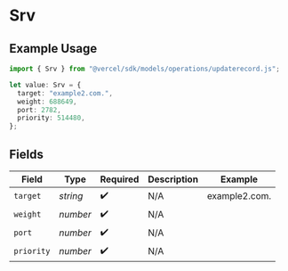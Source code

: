 # Srv

## Example Usage

```typescript
import { Srv } from "@vercel/sdk/models/operations/updaterecord.js";

let value: Srv = {
  target: "example2.com.",
  weight: 688649,
  port: 2782,
  priority: 514480,
};
```

## Fields

| Field              | Type               | Required           | Description        | Example            |
| ------------------ | ------------------ | ------------------ | ------------------ | ------------------ |
| `target`           | *string*           | :heavy_check_mark: | N/A                | example2.com.      |
| `weight`           | *number*           | :heavy_check_mark: | N/A                |                    |
| `port`             | *number*           | :heavy_check_mark: | N/A                |                    |
| `priority`         | *number*           | :heavy_check_mark: | N/A                |                    |